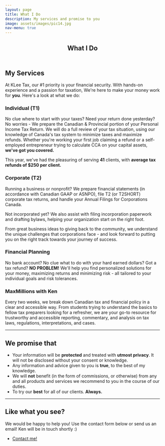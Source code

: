 ```yaml
---
layout: page
title: What I Do
description: My services and promise to you
image: assets/images/pic14.jpg
nav-menu: true
---
```


<!-- Main -->
<div id="main" class="alt">

<!-- One -->
<section id="one">
	<div class="inner">
		<header class="major">
			<h1>What I Do</h1>
		</header>

<!-- Content -->
<h2 id="services">My Services</h2>
<p> At KLee Tax, our #1 priority is your financial security. With hands-on experience and a passion for taxation, We're here to make your money work for <b>you</b>. Here's a look at what we do:  
<div class="row">
	<div class="6u 12u$(small)">
		<h3>Individual (T1)</h3>
		<p>No clue where to start with your taxes? Need your return done yesterday? No worries - We prepare the Canadian & Provincial portion of your Personal Income Tax Return. We will do a full review of your tax situation, using our knowledge of Canada's tax system to minimize taxes and maximize refunds. Whether you're working your first job claiming a refund or a self-employed entrepreneur trying to calculate CCA on your capital assets, <b>we've got you covered.</b></p>
		<p>This year, we've had the pleasuring of serving <b>41</b> clients, with <b>average tax refunds of $250 per client.</b></p>
	</div>
	<div class="6u$ 12u$(small)">
		<h3>Corporate (T2)</h3>
		<p>Running a business or nonprofit? We prepare financial statements (in accordance with Canadian GAAP or ASNPO), file T2 (or T2SHORT) corporate tax returns, and handle your Annual Filings for Corporations Canada.</p>
		<p>Not incorporated yet? We also assist with filing incorporation paperwork and drafting bylaws, helping your organization start on the right foot.</p>
		<p>From great business ideas to giving back to the community, we understand the unique challenges that corporations face - and look forward to putting you on the right track towards your journey of success.</p>
	</div>
	<div class="6u 12u$(small)">
		<h3>Financial Planning</h3>
		<p>No bank account? No clue what to do with your hard earned dollars? Got a tax refund? <b>NO PROBLEM!</b> We'll help you find personalized solutions for your money, maximizing returns and minimizing risk - all tailored to your individual goals and risk tolerances.</p>
	</div>
	<div class="6u$ 12u$(small)">
		<h3>MaxMillions with Ken</h3>
		<p>Every two weeks, we break down Canadian tax and financial policy in a clear and accessible way. From students trying to understand the basics to fellow tax preparers looking for a refresher, we are your go-to resource for trustworthy and accessible reporting, commentary, and analysis on tax laws, regulations, interpretations, and cases.</p>
	</div>
</div>

<hr class="major" />

<div class="row">
	<div class="12u">
		<h2 id="promise">We promise that</h2>
		<ul>
    		<li>Your information will be <b>protected</b> and treated with <b>utmost privacy</b>. It will not be disclosed without your consent or knowledge.</li>
   			<li>Any information and advice given to you is <b>true</b>, to the best of my knowledge.</li>
    		<li>We will <b>not</b> benefit (in the form of commissions, or otherwise) from any and all products and services we recommend to you in the course of our duties.</li>
    		<li>To try our <b>best</b> for all of our clients. <b>Always.</b></li>
		</ul>
	</div>
</div>

<hr class="major" />

<section>
    <div class="row">
        <div class="12u">
            <h2 id="like">Like what you see?</h2>
            <p>We would be happy to help you! Use the contact form below or send us an email! Ken will be in touch shortly :)</p>
            <ul class="actions">
                <li><a href="#footer" class="button next">Contact me!</a></li>
            </ul>
        </div>
    </div>
</section>